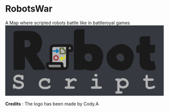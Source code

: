 # RobotsWar
A Map where scripted robots battle like in battleroyal games
![RobotsWar logo](RobotScript_opaque_little.jpg  "RobotsWar logo")

**Credits** : The logo has been made by Cody.A
